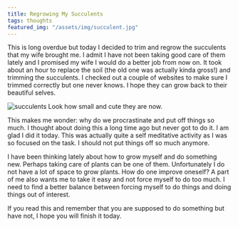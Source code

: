 ```yaml
---
title: Regrowing My Succulents
tags: thoughts
featured_img: "/assets/img/succulent.jpg"
---
```


This is long overdue but today I decided to trim and regrow the succulents that my wife brought me. I admit I have not been taking good care of them lately and I promised my wife I would do a better job from now on. It took about an hour to replace the soil (the old one was actually kinda gross!) and trimming the succulents. I checked out a couple of websites to make sure I trimmed correctly but one never knows. I hope they can grow back to their beautiful selves.

![succulents](/assets/img/succulent.jpg)
Look how small and cute they are now.

This makes me wonder: why do we procrastinate and put off things so much. I thought about doing this a long time ago but never got to do it. I am glad I did it today. This was actually quite a self meditative activity as I was so focused on the task. I should not put things off so much anymore.

I have been thinking lately about how to grow myself and do something new. Perhaps taking care of plants can be one of them. Unfortunately I do not have a lot of space to grow plants. How do one improve oneself? A part of me also wants me to take it easy and not force myself to do too much. I need to find a better balance between forcing myself to do things and doing things out of interest.

If you read this and remember that you are supposed to do something but have not, I hope you will finish it today.
